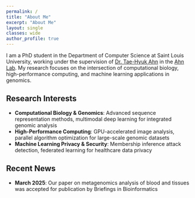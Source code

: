```yaml
---
permalink: /
title: "About Me"
excerpt: "About Me"
layout: single
classes: wide
author_profile: true
---
```


I am a PhD student in the Department of Computer Science at Saint Louis University, working under the supervision of [Dr. Tae-Hyuk Ahn](https://cs.slu.edu/~ahn/) in the [Ahn Lab](https://ahnlab.github.io/). My research focuses on the intersection of computational biology, high-performance computing, and machine learning applications in genomics.

## Research Interests

* **Computational Biology & Genomics**: Advanced sequence representation methods, multimodal deep learning for integrated genomic analysis
* **High-Performance Computing**: GPU-accelerated image analysis, parallel algorithm optimization for large-scale genomic datasets
* **Machine Learning Privacy & Security**: Membership inference attack detection, federated learning for healthcare data privacy

## Recent News

* **March 2025**: Our paper on metagenomics analysis of blood and tissues was accepted for publication by Briefings in Bioinformatics
